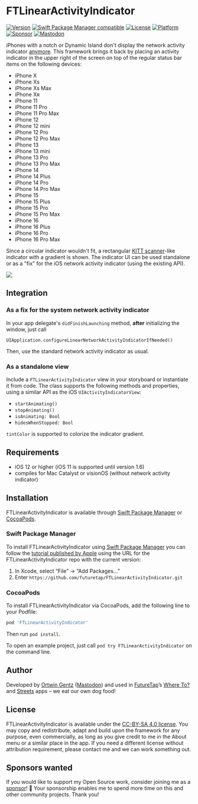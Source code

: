 # FTLinearActivityIndicator

[![Version](https://img.shields.io/cocoapods/v/FTLinearActivityIndicator.svg?style=flat)](http://cocoapods.org/pods/FTLinearActivityIndicator)
[![Swift Package Manager compatible](https://img.shields.io/badge/SPM-compatible-brightgreen.svg)](https://swiftpackageindex.com/futuretap/FTLinearActivityIndicator)
[![License](https://img.shields.io/cocoapods/l/FTLinearActivityIndicator.svg?style=flat)](https://creativecommons.org/licenses/by-sa/4.0/)
[![Platform](https://img.shields.io/cocoapods/p/FTLinearActivityIndicator.svg?style=flat)](http://cocoapods.org/pods/FTLinearActivityIndicator)
[![Sponsor](https://img.shields.io/badge/Sponsor-ff40a0)](https://github.com/sponsors/futuretap)
[![Mastodon](https://img.shields.io/mastodon/follow/000010558?domain=https%3A%2F%2Fmastodon.cloud)](https://mastodon.cloud/@ortwingentz)

iPhones with a notch or Dynamic Island don't display the network activity indicator [anymore](http://www.futuretap.com/blog/fix-for-the-missing-network-activity-indicator-on-iphone-x). This framework brings it
back by placing an activity indicator in the upper right of the screen on top of the
regular status bar items on the following devices:

- iPhone X
- iPhone Xs
- iPhone Xs Max
- iPhone Xʀ
- iPhone 11
- iPhone 11 Pro
- iPhone 11 Pro Max
- iPhone 12
- iPhone 12 mini
- iPhone 12 Pro
- iPhone 12 Pro Max
- iPhone 13
- iPhone 13 mini
- iPhone 13 Pro
- iPhone 13 Pro Max
- iPhone 14
- iPhone 14 Plus
- iPhone 14 Pro
- iPhone 14 Pro Max
- iPhone 15
- iPhone 15 Plus
- iPhone 15 Pro
- iPhone 15 Pro Max
- iPhone 16
- iPhone 16 Plus
- iPhone 16 Pro
- iPhone 16 Pro Max

Since a circular indicator wouldn't fit, a rectangular [KITT scanner](https://giphy.com/gifs/80s-nbc-knight-rider-Bo2WsocASVBm0)-like indicator with a gradient is shown. The indicator UI can be used standalone or as a "fix" for the iOS network activity indicator (using the existing API).

<img src="https://github.com/futuretap/FTLinearActivityIndicator/blob/master/screenshot.gif?raw=true">

## Integration
### As a fix for the system network activity indicator

In your app delegate's `didFinishLaunching` method, **after** initializing the window, just call

    UIApplication.configureLinearNetworkActivityIndicatorIfNeeded()

Then, use the standard network activity indicator as usual.

### As a standalone view

Include a `FTLinearActivityIndicator` view in your storyboard or instantiate it from code. The class supports the following methods and properties, using a similar API as the iOS `UIActivityIndicatorView`:

- `startAnimating()`
- `stopAnimating()`
- `isAnimating: Bool`
- `hidesWhenStopped: Bool`

`tintColor` is supported to colorize the indicator gradient.

## Requirements

- iOS 12 or higher (iOS 11 is supported until version 1.6)
- compiles for Mac Catalyst or visionOS (without network activity indicator)

## Installation

FTLinearActivityIndicator is available through [Swift Package Manager](https://swiftpackageindex.com/futuretap/FTLinearActivityIndicator) or [CocoaPods](http://cocoapods.org). 

### Swift Package Manager
To install FTLinearActivityIndicator using [Swift Package Manager](https://github.com/apple/swift-package-manager) you can follow the [tutorial published by Apple](https://developer.apple.com/documentation/xcode/adding_package_dependencies_to_your_app) using the URL for the FTLinearActivityIndicator repo with the current version:

1. In Xcode, select “File” → “Add Packages…”
1. Enter `https://github.com/futuretap/FTLinearActivityIndicator.git`

### CocoaPods
To install FTLinearActivityIndicator via CocoaPods, add the following line to your Podfile:

```ruby
pod 'FTLinearActivityIndicator'
```

Then run `pod install`.

To open an example project, just call `pod try FTLinearActivityIndicator` on the command line.

## Author
Developed by [Ortwin Gentz](https://www.futuretap.com/about/ortwin-gentz) ([Mastodon](https://mastodon.cloud/@ortwingentz)) and used in [FutureTap](https://www.futuretap.com)’s [Where To?](https://wheretoapp.com) and [Streets](https://streets.app) apps – we eat our own dog food!

## License
FTLinearActivityIndicator is available under the [CC-BY-SA 4.0 license](http://creativecommons.org/licenses/by-sa/4.0/). You may copy and redistribute, adapt and build upon the framework for any purpose, even commercially, as long as you give credit to me in the About menu or a similar place in the app.
If you need a different license without attribution requirement, please contact me and we can work something out.

## Sponsors wanted
If you would like to support my Open Source work, consider joining me as a [sponsor](https://github.com/sponsors/futuretap)! 💪️ Your sponsorship enables me to spend more time on this and other community projects. Thank you!
